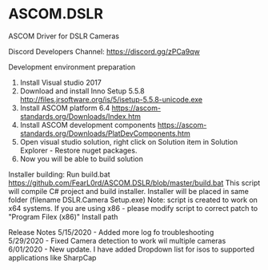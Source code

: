 # ASCOM.DSLR
ASCOM Driver for DSLR Cameras

Discord Developers Channel: https://discord.gg/zPCa9qw

Development environment preparation
1. Install Visual studio 2017
2. Download and install Inno Setup 5.5.8 http://files.jrsoftware.org/is/5/isetup-5.5.8-unicode.exe
3. Install ASCOM platform 6.4 https://ascom-standards.org/Downloads/Index.htm
4. Install ASCOM development components https://ascom-standards.org/Downloads/PlatDevComponents.htm
5. Open visual studio solution, right click on Solution item in Solution Explorer - Restore nuget packages.
6. Now you will be able to build solution

Installer building:
Run build.bat https://github.com/FearL0rd/ASCOM.DSLR/blob/master/build.bat
This script will compile C# project and build installer. Installer will be placed in same folder (filename DSLR.Camera Setup.exe) Note: script is created to work on x64 systems. If you are using x86 - please modify script to correct patch to "Program Filex (x86)" Install path 

Release Notes
5/15/2020 - Added more log fo troubleshooting  
5/29/2020 - Fixed Camera detection to work wil multiple cameras
6/01/2020 - New update. I have added Dropdown list for isos to supported applications like SharpCap
